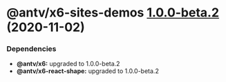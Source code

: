 # @antv/x6-sites-demos [1.0.0-beta.2](https://github.com/antvis/x6/compare/@antv/x6-sites-demos@1.0.0-beta.1...@antv/x6-sites-demos@1.0.0-beta.2) (2020-11-02)





### Dependencies

* **@antv/x6:** upgraded to 1.0.0-beta.2
* **@antv/x6-react-shape:** upgraded to 1.0.0-beta.2
